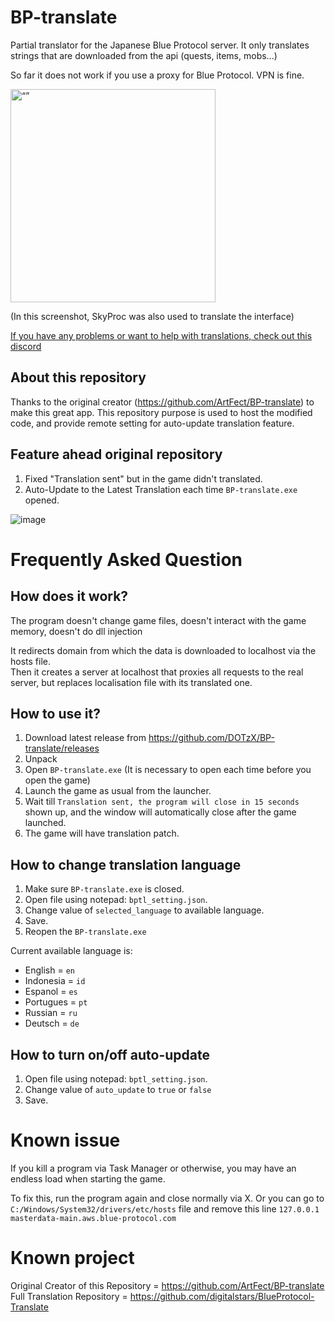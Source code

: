 # BP-translate

Partial translator for the Japanese Blue Protocol server. It only translates strings that are downloaded from the api (quests, items, mobs...)  

So far it does not work if you use a proxy for Blue Protocol. VPN is fine.
 
<img src="https://i.imgur.com/PwC50La.png" alt= “” width="328" height="341">

(In this screenshot, SkyProc was also used to translate the interface)

[If you have any problems or want to help with translations, check out this discord](https://discord.gg/nVfDBy97aK) 

## About this repository

Thanks to the original creator (https://github.com/ArtFect/BP-translate) to make this great app.
This repository purpose is used to host the modified code, and provide remote setting for auto-update translation feature.

## Feature ahead original repository

1. Fixed "Translation sent" but in the game didn't translated.
2. Auto-Update to the Latest Translation each time `BP-translate.exe` opened.

![image](https://github.com/DOTzX/BP-translate/assets/16914200/c47c7feb-7c35-40dc-b053-80f1c3610f4f)

# Frequently Asked Question

## How does it work?

The program doesn't change game files, doesn't interact with the game memory, doesn't do dll injection

It redirects domain from which the data is downloaded to localhost via the hosts file.  
Then it creates a server at localhost that proxies all requests to the real server, but replaces localisation file with its translated one.

## How to use it?

1. Download latest release from https://github.com/DOTzX/BP-translate/releases
2. Unpack
3. Open `BP-translate.exe` (It is necessary to open each time before you open the game)
4. Launch the game as usual from the launcher.
5. Wait till `Translation sent, the program will close in 15 seconds` shown up, and the window will automatically close after the game launched.
6. The game will have translation patch.

## How to change translation language

1. Make sure `BP-translate.exe` is closed.
2. Open file using notepad: `bptl_setting.json`.
3. Change value of `selected_language` to available language.
4. Save.
5. Reopen the `BP-translate.exe`

Current available language is:
- English = `en`
- Indonesia = `id`
- Espanol = `es`
- Portugues = `pt`
- Russian = `ru`
- Deutsch = `de`

## How to turn on/off auto-update

1. Open file using notepad: `bptl_setting.json`.
2. Change value of `auto_update` to `true` or `false`
3. Save.

# Known issue

If you kill a program via Task Manager or otherwise, you may have an endless load when starting the game.

To fix this, run the program again and close normally via X.  Or you can go to `C:/Windows/System32/drivers/etc/hosts` file and remove this line `127.0.0.1 masterdata-main.aws.blue-protocol.com`

# Known project

Original Creator of this Repository = https://github.com/ArtFect/BP-translate
Full Translation Repository = https://github.com/digitalstars/BlueProtocol-Translate
